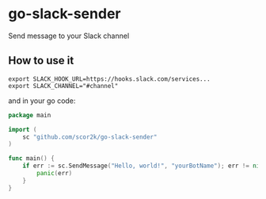 # go-slack-sender
Send message to your Slack channel

## How to use it

```shell
export SLACK_HOOK_URL=https://hooks.slack.com/services...
export SLACK_CHANNEL="#channel"
```

and in your go code:

```go
package main

import (
    sc "github.com/scor2k/go-slack-sender"
)

func main() {
	if err := sc.SendMessage("Hello, world!", "yourBotName"); err != nil {
        panic(err)
    }
}
```

